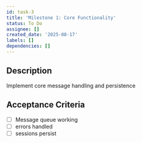 ```yaml
---
id: task-3
title: 'Milestone 1: Core Functionality'
status: To Do
assignee: []
created_date: '2025-08-17'
labels: []
dependencies: []
---
```


## Description

Implement core message handling and persistence

## Acceptance Criteria

- [ ] Message queue working
- [ ] errors handled
- [ ] sessions persist
